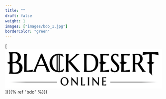 ```yaml
---
title: ""
draft: false
weight: 1
images: ["images/bdo_1.jpg"]
borderColor: "green"
---
```


[![BDO](images/bdo_0.png "Black Desert Online")]({{% ref "bdo" %}})
